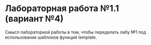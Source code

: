 # Лабораторная работа №1.1 (вариант №4)
Смысл лабораторной работы в том, чтобы переделать лабу №1 под использование шаблонов функций template.
